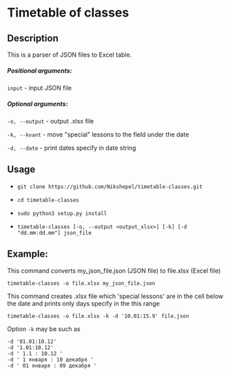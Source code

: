 # Timetable of classes
## Description
This is a parser of JSON files to Excel table.

##### Positional arguments:  

```input``` - input JSON file

##### Optional arguments:

```-o, --output``` - output .xlsx file

```-k, --kvant``` - move "special" lessons to the field under the date

```-d, --date``` - print dates specify in date string

## Usage
- ```git clone https://github.com/Nikshepel/timetable-classes.git```
- ```cd timetable-classes```
- ```sudo python3 setup.py install```

- ```timetable-classes [-o, --output <output_xlsx>] [-k] [-d "dd.mm:dd.mm"] json_file```



## Example:

This command converts my_json_file.json (JSON file) to file.xlsx (Excel file)  

```timetable-classes -o file.xlsx my_json_file.json```

This command creates .xlsx file which 'special lessons' are in the cell below the date and 
prints only days specify in the this range

```timetable-classes -o file.xlsx -k -d '10.01:15.9' file.json```

Option `-k` may be such as
```
-d '01.01:10.12'
-d '1.01:10.12'
-d ' 1.1 : 10.12 '
-d ' 1 января : 10 декабря '
-d ' 01 января : 09 декабря '
```